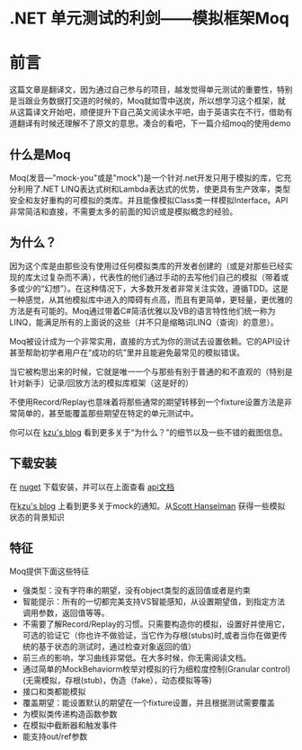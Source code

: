 # .NET 单元测试的利剑——模拟框架Moq

# 前言

这篇文章是翻译文，因为通过自己参与的项目，越发觉得单元测试的重要性，特别是当跟业务数据打交道的时候的，Moq就如雪中送炭，所以想学习这个框架，就从这篇译文开始吧，顺便提升下自己英文阅读水平吧，由于英语实在不行，借助有道翻译有时候还理解不了原文的意思。凑合的看吧，下一篇介绍moq的使用demo

## 什么是Moq

Moq(发音—"mock-you"或是"mock")是一个针对.net开发只用于模拟的库，它充分利用了.NET LINQ表达式树和Lambda表达式的优势，使更具有生产效率，类型安全和友好重构的可模拟的类库。并且能像模拟Class类一样模拟Interface。API非常简洁和直接，不需要太多的前面的知识或是模拟概念的经验。

## 为什么？

因为这个库是由那些没有使用过任何模拟类库的开发者创建的（或是对那些已经实现的库太过复杂而不满），代表性的他们通过手动的去写他们自己的模拟（带着或多或少的“幻想”）。在这种情况下，大多数开发者非常关注实效，遵循TDD。这是一种感觉，从其他模拟库中进入的障碍有点高，而且有更简单，更轻量，更优雅的方法是有可能的。Moq通过带着C#简洁优雅以及VB的语言特性他们统一称为LINQ，能满足所有的上面说的这些（并不只是缩略词LINQ（查询）的意思）。

Moq被设计成为一个非常实用，直接的方式为你的测试去设置依赖。它的API设计甚至帮助初学者用户在“成功的坑”里并且能避免最常见的模拟错误。

当它被构思出来的时候，它就是唯一一个与那些有别于普通的和不直观的（特别是针对新手）记录/回放方法的模拟库框架（这是好的）

不使用Record/Replay也意味着将那些通常的期望转移到一个fixture设置方法是非常简单的，甚至能覆盖那些期望在特定的单元测试中。

你可以在 [kzu's blog](http://blogs.clariusconsulting.net/kzu/why-do-we-need-yet-another-net-mocking-framework/) 看到更多关于“为什么？”的细节以及一些不错的截图信息。

## 下载安装

在 [nuget](http://nuget.org/packages/moq) 下载安装，并可以在上面查看 [api文档](http://www.nudoq.org/#!/Projects/Moq)

在[kzu's blog](http://blogs.clariusconsulting.net/kzu/linq-to-mock-moq-is-born/) 上看到更多关于mock的通知。从[Scott Hanselman](http://www.hanselman.com/blog/MoqLinqLambdasAndPredicatesAppliedToMockObjects.aspx) 获得一些模拟状态的背景知识

## 特征

Moq提供下面这些特征

- 强类型：没有字符串的期望，没有object类型的返回值或者是约束
- 智能提示：所有的一切都完美支持VS智能感知，从设置期望值，到指定方法调用参数，返回值等等。
- 不需要了解Record/Replay的习惯。只需要构造你的模拟，设置好并使用它，可选的验证它（你也许不做验证，当它作为存根(stubs)时,或者当你在做更传统的基于状态的测试时，通过检查对象返回的值）
- 前三点的影响，学习曲线非常低。在大多时候，你无需阅读文档。
- 通过简单的MockBehaviorm枚举对模拟的行为细粒度控制(Granular control)(无需模拟，存根(stub)，伪造（fake），动态模拟等等)
- 接口和类都能模拟
- 覆盖期望：能设置默认的期望在一个fixture设置，并且根据测试需要覆盖
- 为模拟类传递构造函数参数
- 在模拟中截断器和触发事件
- 能支持out/ref参数